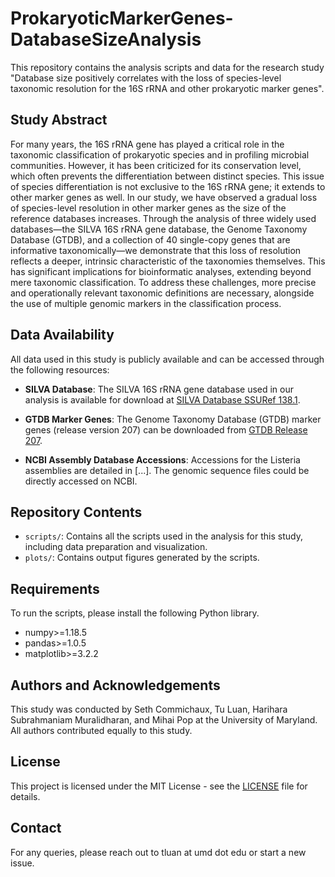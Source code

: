 # ProkaryoticMarkerGenes-DatabaseSizeAnalysis

This repository contains the analysis scripts and data for the research study "Database size positively correlates with the loss of species-level taxonomic resolution for the 16S rRNA and other prokaryotic marker genes". 

## Study Abstract 

For many years, the 16S rRNA gene has played a critical role in the taxonomic classification of prokaryotic species and in profiling microbial communities. However, it has been criticized for its conservation level, which often prevents the differentiation between distinct species. This issue of species differentiation is not exclusive to the 16S rRNA gene; it extends to other marker genes as well. In our study, we have observed a gradual loss of species-level resolution in other marker genes as the size of the reference databases increases. Through the analysis of three widely used databases—the SILVA 16S rRNA gene database, the Genome Taxonomy Database (GTDB), and a collection of 40 single-copy genes that are informative taxonomically—we demonstrate that this loss of resolution reflects a deeper, intrinsic characteristic of the taxonomies themselves. This has significant implications for bioinformatic analyses, extending beyond mere taxonomic classification. To address these challenges, more precise and operationally relevant taxonomic definitions are necessary, alongside the use of multiple genomic markers in the classification process.




## Data Availability

All data used in this study is publicly available and can be accessed through the following resources:

- **SILVA Database**: The SILVA 16S rRNA gene database used in our analysis is available for download at [SILVA Database SSURef 138.1](https://www.arb-silva.de/fileadmin/silva_databases/current/Exports/SILVA_138.1_SSURef_tax_silva.fasta.gz).
  
- **GTDB Marker Genes**: The Genome Taxonomy Database (GTDB) marker genes (release version 207) can be downloaded from [GTDB Release 207](https://data.gtdb.ecogenomic.org/releases/release207/207.0/genomic_files_all/bac120_marker_genes_all_r207.tar.gz).

- **NCBI Assembly Database Accessions**: Accessions for the Listeria assemblies are detailed in [...]. The genomic sequence files could be directly accessed on NCBI. 




## Repository Contents

- `scripts/`: Contains all the scripts used in the analysis for this study, including data preparation and visualization.
- `plots/`: Contains output figures generated by the scripts.

## Requirements

To run the scripts, please install the following Python library. 

- numpy>=1.18.5
- pandas>=1.0.5
- matplotlib>=3.2.2


## Authors and Acknowledgements

This study was conducted by Seth Commichaux, Tu Luan, Harihara Subrahmaniam Muralidharan, and Mihai Pop at the University of Maryland. All authors contributed equally to this study. 

## License

This project is licensed under the MIT License - see the [LICENSE](LICENSE) file for details.

## Contact

For any queries, please reach out to tluan at umd dot edu or start a new issue. 
